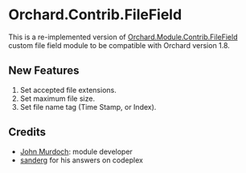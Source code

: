 # Orchard.Contrib.FileField #
This is a re-implemented version of [Orchard.Module.Contrib.FileField](https://gallery.orchardproject.net/List/Modules/Orchard.Module.Contrib.FileField) custom file field module to be compatible with Orchard version 1.8.

## New Features ##
1. Set accepted file extensions.
2. Set maximum file size.
3. Set file name tag (Time Stamp, or Index).
 



## Credits ##
- [John Murdoch](https://gallery.orchardproject.net/List/Modules/Orchard.Module.Contrib.FileField): module developer
- [sanderg](https://www.codeplex.com/site/users/view/sanderg) for his answers on codeplex